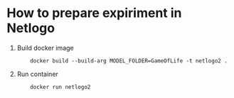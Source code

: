 # How to prepare expiriment in Netlogo
1. Build docker image
    ```docker
        docker build --build-arg MODEL_FOLDER=GameOfLife -t netlogo2 .
    ```
2. Run container
    ```docker
        docker run netlogo2
    ```